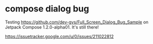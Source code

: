 # compose dialog bug

Testing https://github.com/dev-gvs/Full_Screen_Dialog_Bug_Sample on Jetpack Compose 1.2.0-alpha01. It's still there!

https://issuetracker.google.com/u/0/issues/211022812
